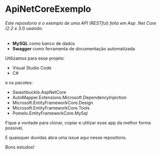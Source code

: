 # ApiNetCoreExemplo

###### Este repositorio é o exemplo de uma API (RESTful) feita em Asp .Net Core (2.2 e 3.1) usando:

- **MySQL** como banco de dados
- **Swagger** como ferramenta de documentação automatizada

Utilizamos para esse projeto:
- Visual Studio Code
- C#

e os pacotes:
- Swashbuckle.AspNetCore
- AutoMapper.Extensions.Microsoft.DependencyInjection
- Microsoft.EntityFrameworkCore.Design
- Microsoft.EntityFrameworkCore.Tools
- Pomelo.EntityFrameworkCore.MySql

Fique a vontade para clonar, copiar e utilizar esse app da melhor forma possivel.

E quaisquer duvidas abra uma issue aqui nesse repositorio.

Bons estudos!
